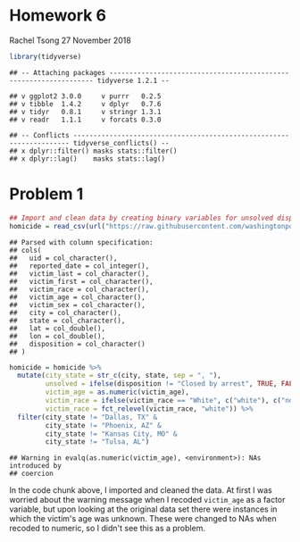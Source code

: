 Homework 6
================
Rachel Tsong
27 November 2018

``` r
library(tidyverse)
```

    ## -- Attaching packages ------------------------------------------------------------------ tidyverse 1.2.1 --

    ## v ggplot2 3.0.0     v purrr   0.2.5
    ## v tibble  1.4.2     v dplyr   0.7.6
    ## v tidyr   0.8.1     v stringr 1.3.1
    ## v readr   1.1.1     v forcats 0.3.0

    ## -- Conflicts --------------------------------------------------------------------- tidyverse_conflicts() --
    ## x dplyr::filter() masks stats::filter()
    ## x dplyr::lag()    masks stats::lag()

Problem 1
=========

``` r
## Import and clean data by creating binary variables for unsolved dispositions and race, filter out irrelevant cities
homicide = read_csv(url("https://raw.githubusercontent.com/washingtonpost/data-homicides/master/homicide-data.csv")) 
```

    ## Parsed with column specification:
    ## cols(
    ##   uid = col_character(),
    ##   reported_date = col_integer(),
    ##   victim_last = col_character(),
    ##   victim_first = col_character(),
    ##   victim_race = col_character(),
    ##   victim_age = col_character(),
    ##   victim_sex = col_character(),
    ##   city = col_character(),
    ##   state = col_character(),
    ##   lat = col_double(),
    ##   lon = col_double(),
    ##   disposition = col_character()
    ## )

``` r
homicide = homicide %>%
  mutate(city_state = str_c(city, state, sep = ", "),
         unsolved = ifelse(disposition != "Closed by arrest", TRUE, FALSE),
         victim_age = as.numeric(victim_age),
         victim_race = ifelse(victim_race == "White", c("white"), c("non-white")),
         victim_race = fct_relevel(victim_race, "white")) %>%
  filter(city_state != "Dallas, TX" & 
         city_state != "Phoenix, AZ" & 
         city_state != "Kansas City, MO" & 
         city_state != "Tulsa, AL")
```

    ## Warning in evalq(as.numeric(victim_age), <environment>): NAs introduced by
    ## coercion

In the code chunk above, I imported and cleaned the data. At first I was worried about the warning message when I recoded `victim_age` as a factor variable, but upon looking at the original data set there were instances in which the victim's age was unknown. These were changed to NAs when recoded to numeric, so I didn't see this as a problem.
